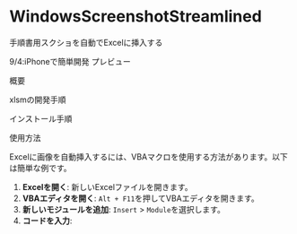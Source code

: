 # WindowsScreenshotStreamlined
手順書用スクショを自動でExcelに挿入する

9/4:iPhoneで簡単開発
プレビュー

概要

xlsmの開発手順

インストール手順

使用方法

Excelに画像を自動挿入するには、VBAマクロを使用する方法があります。以下は簡単な例です。

1. **Excelを開く**: 新しいExcelファイルを開きます。
2. **VBAエディタを開く**: `Alt + F11`を押してVBAエディタを開きます。
3. **新しいモジュールを追加**: `Insert` > `Module`を選択します。
4. **コードを入力**: